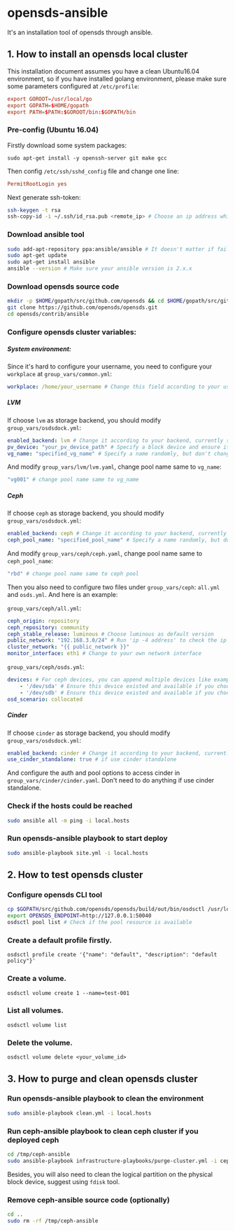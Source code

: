 # opensds-ansible
It's an installation tool of opensds through ansible.

## 1. How to install an opensds local cluster
This installation document assumes you have a clean Ubuntu16.04 environment, so if you have installed golang environment, please make sure some parameters configured at ```/etc/profile```:
```conf
export GOROOT=/usr/local/go
export GOPATH=$HOME/gopath
export PATH=$PATH:$GOROOT/bin:$GOPATH/bin
```

### Pre-config (Ubuntu 16.04)
Firstly download some system packages:
```
sudo apt-get install -y openssh-server git make gcc
```
Then config ```/etc/ssh/sshd_config``` file and change one line:
```conf
PermitRootLogin yes
```
Next generate ssh-token:
```bash
ssh-keygen -t rsa
ssh-copy-id -i ~/.ssh/id_rsa.pub <remote_ip> # Choose an ip address which can login your target machine
```

### Download ansible tool
```bash
sudo add-apt-repository ppa:ansible/ansible # It doesn't matter if failed
sudo apt-get update
sudo apt-get install ansible
ansible --version # Make sure your ansible version is 2.x.x
```

### Download opensds source code
```bash
mkdir -p $HOME/gopath/src/github.com/opensds && cd $HOME/gopath/src/github.com/opensds
git clone https://github.com/opensds/opensds.git
cd opensds/contrib/ansible
```

### Configure opensds cluster variables:
##### System environment:
Since it's hard to configure your username, you need to configure your ```workplace``` at `group_vars/common.yml`:
```yaml
workplace: /home/your_username # Change this field according to your username, if you login as root, please configure this parameter to '/root'
```

##### LVM
If choose `lvm` as storage backend, you should modify `group_vars/osdsdock.yml`:
```yaml
enabled_backend: lvm # Change it according to your backend, currently support 'lvm', 'ceph', 'cinder'
pv_device: "your_pv_device_path" # Specify a block device and ensure it existed if you choose lvm
vg_name: "specified_vg_name" # Specify a name randomly, but don't change it if you choose other backends
```
And modify ```group_vars/lvm/lvm.yaml```, change pool name same to `vg_name`:
```yaml
"vg001" # change pool name same to vg_name
```
##### Ceph
If choose `ceph` as storage backend, you should modify `group_vars/osdsdock.yml`:
```yaml
enabled_backend: ceph # Change it according to your backend, currently support 'lvm', 'ceph', 'cinder'
ceph_pool_name: "specified_pool_name" # Specify a name randomly, but don't change it if you choose other backends
```
And modify ```group_vars/ceph/ceph.yaml```, change pool name same to `ceph_pool_name`:
```yaml
"rbd" # change pool name same to ceph pool
```
Then you also need to configure two files under ```group_vars/ceph```: `all.yml` and `osds.yml`. And here is an example:

```group_vars/ceph/all.yml```:
```yml
ceph_origin: repository
ceph_repository: community
ceph_stable_release: luminous # Choose luminous as default version
public_network: "192.168.3.0/24" # Run 'ip -4 address' to check the ip address
cluster_network: "{{ public_network }}"
monitor_interface: eth1 # Change to your own network interface
```
```group_vars/ceph/osds.yml```:
```yml
devices: # For ceph devices, you can append multiple devices like example below
    - '/dev/sda' # Ensure this device existed and available if you choose ceph
    - '/dev/sdb' # Ensure this device existed and available if you choose ceph
osd_scenario: collocated
```

##### Cinder
If choose `cinder` as storage backend, you should modify `group_vars/osdsdock.yml`:
```yaml
enabled_backend: cinder # Change it according to your backend, currently support 'lvm', 'ceph', 'cinder'
use_cinder_standalone: true # if use cinder standalone
```

And configure the auth and pool options to access cinder in `group_vars/cinder/cinder.yaml`. Don't need to do anything if use cinder standalone.

### Check if the hosts could be reached
```bash
sudo ansible all -m ping -i local.hosts
```

### Run opensds-ansible playbook to start deploy
```bash
sudo ansible-playbook site.yml -i local.hosts
```

## 2. How to test opensds cluster

### Configure opensds CLI tool
```bash
cp $GOPATH/src/github.com/opensds/opensds/build/out/bin/osdsctl /usr/local/bin
export OPENSDS_ENDPOINT=http://127.0.0.1:50040
osdsctl pool list # Check if the pool resource is available
```

### Create a default profile firstly.
```
osdsctl profile create '{"name": "default", "description": "default policy"}'
```

### Create a volume.
```
osdsctl volume create 1 --name=test-001
```

### List all volumes.
```
osdsctl volume list
```

### Delete the volume.
```
osdsctl volume delete <your_volume_id>
```


## 3. How to purge and clean opensds cluster

### Run opensds-ansible playbook to clean the environment
```bash
sudo ansible-playbook clean.yml -i local.hosts
```

### Run ceph-ansible playbook to clean ceph cluster if you deployed ceph
```bash
cd /tmp/ceph-ansible
sudo ansible-playbook infrastructure-playbooks/purge-cluster.yml -i ceph.hosts
```

Besides, you will also need to clean the logical partition on the physical block device, suggest using ```fdisk``` tool.

### Remove ceph-ansible source code (optionally)
```bash
cd ..
sudo rm -rf /tmp/ceph-ansible
```
